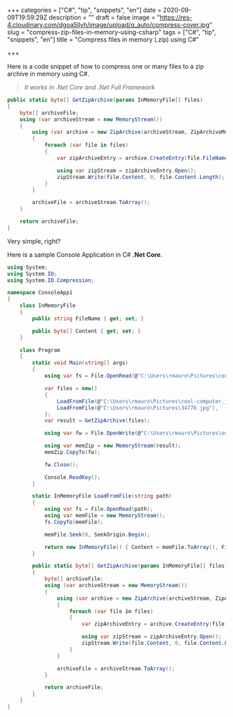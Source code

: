 +++
categories = ["C#", "tip", "snippets", "en"]
date = 2020-09-09T19:59:29Z
description = ""
draft = false
image = "https://res-4.cloudinary.com/dgoa5llvh/image/upload/q_auto/compress-cover.jpg"
slug = "compress-zip-files-in-memory-using-csharp"
tags = ["C#", "tip", "snippets", "en"]
title = "Compress files in memory (.zip) using C#"

+++


Here is a code snippet of how to compress one or many files to a zip archive in memory using C#.

> _It works in .Net Core and .Net Full Framework_

```csharp
public static byte[] GetZipArchive(params InMemoryFile[] files)
{
    byte[] archiveFile;
    using (var archiveStream = new MemoryStream())
    {
        using (var archive = new ZipArchive(archiveStream, ZipArchiveMode.Create, true))
        {
            foreach (var file in files)
            {
                var zipArchiveEntry = archive.CreateEntry(file.FileName, CompressionLevel.Fastest);

                using var zipStream = zipArchiveEntry.Open();
                zipStream.Write(file.Content, 0, file.Content.Length);
            }
        }

        archiveFile = archiveStream.ToArray();
    }

    return archiveFile;
}
```

Very simple, right?

Here is a sample Console Application in C# **.Net Core**.

```csharp
using System;
using System.IO;
using System.IO.Compression;

namespace ConsoleApp1
{
    class InMemoryFile
    {
        public string FileName { get; set; }

        public byte[] Content { get; set; }
    }

    class Program
    {
        static void Main(string[] args)
        {
            using var fs = File.OpenRead(@"C:\Users\rmauro\Pictures\cool-computer.jpg");

            var files = new[]
            {
                LoadFromFile(@"C:\Users\rmauro\Pictures\cool-computer.jpg"),
                LoadFromFile(@"C:\Users\rmauro\Pictures\34778.jpg"),
            };
            var result = GetZipArchive(files);

            using var fw = File.OpenWrite(@"C:\Users\rmauro\Pictures\out.zip");

            using var memZip = new MemoryStream(result);
            memZip.CopyTo(fw);

            fw.Close();

            Console.ReadKey();
        }

        static InMemoryFile LoadFromFile(string path)
        {
            using var fs = File.OpenRead(path);
            using var memFile = new MemoryStream();
            fs.CopyTo(memFile);

            memFile.Seek(0, SeekOrigin.Begin);

            return new InMemoryFile() { Content = memFile.ToArray(), FileName = Path.GetFileName(path) };
        }

        public static byte[] GetZipArchive(params InMemoryFile[] files)
        {
            byte[] archiveFile;
            using (var archiveStream = new MemoryStream())
            {
                using (var archive = new ZipArchive(archiveStream, ZipArchiveMode.Create, true))
                {
                    foreach (var file in files)
                    {
                        var zipArchiveEntry = archive.CreateEntry(file.FileName, CompressionLevel.Fastest);

                        using var zipStream = zipArchiveEntry.Open();
                        zipStream.Write(file.Content, 0, file.Content.Length);
                    }
                }

                archiveFile = archiveStream.ToArray();
            }

            return archiveFile;
        }
    }
}
```



